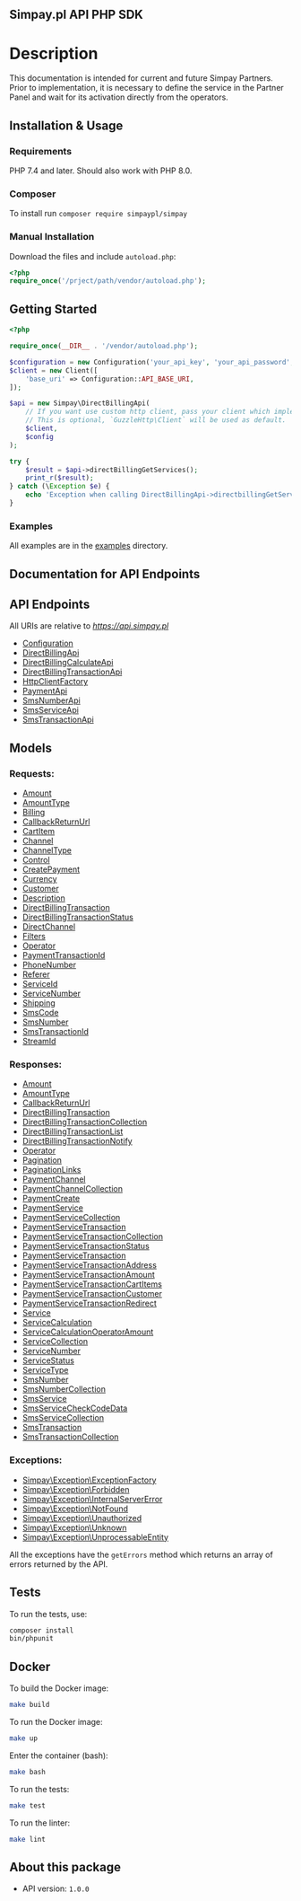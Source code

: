 ## Simpay.pl API PHP SDK

# Description

This documentation is intended for current and future Simpay Partners. Prior to implementation, it is necessary to define the service in the Partner Panel and wait for its activation directly from the operators.

## Installation & Usage

### Requirements

PHP 7.4 and later.
Should also work with PHP 8.0.

### Composer

To install run `composer require simpaypl/simpay`

### Manual Installation

Download the files and include `autoload.php`:

```php
<?php
require_once('/prject/path/vendor/autoload.php');
```

## Getting Started

```php
<?php

require_once(__DIR__ . '/vendor/autoload.php');

$configuration = new Configuration('your_api_key', 'your_api_password', 'en');
$client = new Client([
    'base_uri' => Configuration::API_BASE_URI,
]);

$api = new Simpay\DirectBillingApi(
    // If you want use custom http client, pass your client which implements `GuzzleHttp\ClientInterface`.
    // This is optional, `GuzzleHttp\Client` will be used as default.
    $client,
    $config
);

try {
    $result = $api->directBillingGetServices();
    print_r($result);
} catch (\Exception $e) {
    echo 'Exception when calling DirectBillingApi->directbillingGetServices: ', $e->getMessage(), PHP_EOL;
}

```
### Examples

All examples are in the [examples](docs/examples/) directory.

## Documentation for API Endpoints

## API Endpoints

All URIs are relative to *https://api.simpay.pl*
- [Configuration](docs/Configuration.md)
- [DirectBillingApi](docs/DirectBillingApi.md)
- [DirectBillingCalculateApi](docs/DirectBillingCalculateApi.md)
- [DirectBillingTransactionApi](docs/DirectBillingTransactionApi.md)
- [HttpClientFactory](docs/HttpClientFactory.md)
- [PaymentApi](docs/PaymentApi.md)
- [SmsNumberApi](docs/SmsNumberApi.md)
- [SmsServiceApi](docs/SmsServiceApi.md)
- [SmsTransactionApi](docs/SmsTransactionApi.md)

## Models

### Requests:
- [Amount](docs/Model/Amount.md)
- [AmountType](docs/Model/AmountType.md)
- [Billing](docs/Model/Billing.md)
- [CallbackReturnUrl](docs/Model/Request/CallbackReturnUrl.md)
- [CartItem](docs/Model/Request/CartItem.md)
- [Channel](docs/Model/Request/Channel.md)
- [ChannelType](docs/Model/Request/ChannelType.md)
- [Control](docs/Model/Request/Control.md)
- [CreatePayment](docs/Model/Request/CreatePayment.md)
- [Currency](docs/Model/Request/Currency.md)
- [Customer](docs/Model/Request/Customer.md)
- [Description](docs/Model/Request/Description.md)
- [DirectBillingTransaction](docs/Model/Request/DirectBillingTransaction.md)
- [DirectBillingTransactionStatus](docs/Model/Request/DirectBillingTransactionStatus.md)
- [DirectChannel](docs/Model/Request/DirectChannel.md)
- [Filters](docs/Model/Request/Filters.md)
- [Operator](docs/Model/Request/Operator.md)
- [PaymentTransactionId](docs/Model/Request/PaymentTransactionId.md)
- [PhoneNumber](docs/Model/Request/PhoneNumber.md)
- [Referer](docs/Model/Request/Referer.md)
- [ServiceId](docs/Model/Request/ServiceId.md)
- [ServiceNumber](docs/Model/Request/ServiceNumber.md)
- [Shipping](docs/Model/Request/Shipping.md)
- [SmsCode](docs/Model/Request/SmsCode.md)
- [SmsNumber](docs/Model/Request/SmsNumber.md)
- [SmsTransactionId](docs/Model/Request/SmsTransactionId.md)
- [StreamId](docs/Model/Request/StreamId.md)

### Responses:
- [Amount](docs/Model/Response/Amount.md)
- [AmountType](docs/Model/Response/AmountType.md)
- [CallbackReturnUrl](docs/Model/Response/CallbackReturnUrl.md)
- [DirectBillingTransaction](docs/Model/Response/DirectBillingTransaction.md)
- [DirectBillingTransactionCollection](docs/Model/Response/DirectBillingTransactionCollection.md)
- [DirectBillingTransactionList](docs/Model/Response/DirectBillingTransactionList.md)
- [DirectBillingTransactionNotify](docs/Model/Response/DirectBillingTransactionNotify.md)
- [Operator](docs/Model/Response/Operator.md)
- [Pagination](docs/Model/Response/Pagination.md)
- [PaginationLinks](docs/Model/Response/PaginationLinks.md)
- [PaymentChannel](docs/Model/Response/PaymentChannel.md)
- [PaymentChannelCollection](docs/Model/Response/PaymentChannelCollection.md)
- [PaymentCreate](docs/Model/Response/PaymentCreate.md)
- [PaymentService](docs/Model/Response/PaymentService.md)
- [PaymentServiceCollection](docs/Model/Response/PaymentServiceCollection.md)
- [PaymentServiceTransaction](docs/Model/Response/PaymentServiceTransaction.md)
- [PaymentServiceTransactionCollection](docs/Model/Response/PaymentServiceTransactionCollection.md)
- [PaymentServiceTransactionStatus](docs/Model/Response/PaymentServiceTransactionStatus.md)
- [PaymentServiceTransaction](docs/Model/Response/PaymentServiceTransaction.md)
- [PaymentServiceTransactionAddress](docs/Model/Response/PaymentTransactionAddress.md)
- [PaymentServiceTransactionAmount](docs/Model/Response/PaymentTransactionAmount.md)
- [PaymentServiceTransactionCartItems](docs/Model/Response/PaymentTransactionCartItem.md)
- [PaymentServiceTransactionCustomer](docs/Model/Response/PaymentTransactionCustomer.md)
- [PaymentServiceTransactionRedirect](docs/Model/Response/PaymentTransactionRedirect.md)
- [Service](docs/Model/Response/Service.md)
- [ServiceCalculation](docs/Model/Response/ServiceCalculation.md)
- [ServiceCalculationOperatorAmount](docs/Model/Response/ServiceCalculationOperatorAmount.md)
- [ServiceCollection](docs/Model/Response/ServiceCollection.md)
- [ServiceNumber](docs/Model/Response/ServiceNumber.md)
- [ServiceStatus](docs/Model/Response/ServiceStatus.md)
- [ServiceType](docs/Model/Response/ServiceType.md)
- [SmsNumber](docs/Model/Response/SmsNumber.md)
- [SmsNumberCollection](docs/Model/Response/SmsNumberCollection.md)
- [SmsService](docs/Model/Response/SmsService.md)
- [SmsServiceCheckCodeData](docs/Model/Response/SmsServiceCheckCodeData.md)
- [SmsServiceCollection](docs/Model/Response/SmsServiceCollection.md)
- [SmsTransaction](docs/Model/Response/SmsTransaction.md)
- [SmsTransactionCollection](docs/Model/Response/SmsTransactionCollection.md)

### Exceptions:

- [Simpay\Exception\ExceptionFactory](docs/Exception/ExceptionFactory.md)
- [Simpay\Exception\Forbidden](docs/Exception/Forbidden.md)
- [Simpay\Exception\InternalServerError](docs/Exception/InternalServerError.md)
- [Simpay\Exception\NotFound](docs/Exception/NotFound.md)
- [Simpay\Exception\Unauthorized](docs/Exception/Unauthorized.md)
- [Simpay\Exception\Unknown](docs/Exception/Unknown.md)
- [Simpay\Exception\UnprocessableEntity](docs/Exception/UnprocessableEntity.md)

All the exceptions have the `getErrors` method which returns an array of errors returned by the API.

## Tests

To run the tests, use:

```bash
composer install
bin/phpunit
```

## Docker

To build the Docker image:

```bash
make build
```
To run the Docker image:

```bash
make up
```

Enter the container (bash):

```bash
make bash
```

To run the tests:

```bash
make test
```

To run the linter:

```bash
make lint
```

## About this package

- API version: `1.0.0`
